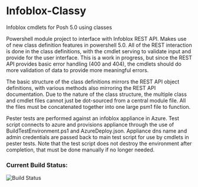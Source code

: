 # Infoblox-Classy
Infoblox cmdlets for Posh 5.0 using classes

Powershell module project to interface with Infoblox REST API.  Makes use of new class definition features in powershell 5.0.  All of the REST interaction is done in the class definitions, with the cmdlet serving to validate input and provide for the user interface.  This is a work in progress, but since the REST API provides basic error handling (400 and 404), the cmdlets should do more validation of data to provide more meaningful errors.

The basic structure of the class definitions mirrors the REST API object definitions, with various methods also mirroring the REST API documentation.  Due to the nature of the class structure, the multiple class and cmdlet files cannot just be dot-sourced from a central module file.  All the files must be concatenated together into one large psm1 file to function.  

Pester tests are performed against an infoblox appliance in Azure.  Test script connects to azure and provisions appliance through the use of BuildTestEnvironment.ps1 and AzureDeploy.json.  Appliance dns name and admin credentials are passed back to main test script for use by cmdlets in pester tests.  Note that the test script does not destroy the environment after completion, that must be done manually if no longer needed.

### Current Build Status:
![Build Status](https://murrahjm.visualstudio.com/_apis/public/build/definitions/4b8783db-bcc0-43dd-9baf-23ac76f7e619/5/badge)